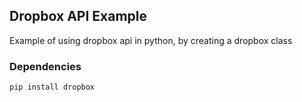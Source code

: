 ## Dropbox API Example

Example of using dropbox api in python, by creating a dropbox class

### Dependencies

`pip install dropbox`
